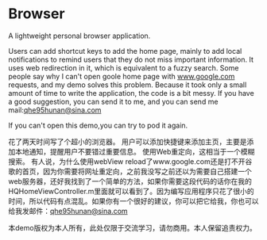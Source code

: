 # Browser
A lightweight personal browser application. 

Users can add shortcut keys to add the home page, mainly to add local notifications to remind users that they do not miss important information. It uses web redirection in it, which is equivalent to a fuzzy search. Some people say why I can't open goole home page with www.google.com requests, and my demo solves this problem. Because it took only a small amount of time to write the application, the code is a bit messy. If you have a good suggestion, you can send it to me, and you can send me mail:qhe95hunan@sina.com

If you can't open this demo,you can try to pod it again.

花了两天时间写了个超小的浏览器。
用户可以添加快捷键来添加主页，主要是添加本地通知，提醒用户不要错过重要信息。
使用Web重定向，这相当于一个模糊搜索。
有人说，为什么使用webView reload了www.google.com还是打不开谷歌的首页，因为你需要将网址重定向，之前我没写之前还以为需要自己搭建一个web服务器，还好我找到了一个简单的方法，如果你需要这段代码的话你在我的HQHomeViewController.m里面就可以看到了。因为编写应用程序只花了很小的时间，所以代码有点混乱。如果你有一个很好的建议，你可以把它给我，你也可以给我发邮件：qhe95hunan@sina.com

本demo版权为本人所有，此处仅限于交流学习，请勿商用。本人保留追责权力。
